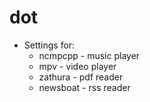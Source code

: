 # dot

* Settings for:
	* ncmpcpp - music player
	* mpv - video player
	* zathura - pdf reader
	* newsboat - rss reader
